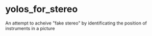 # yolos_for_stereo
 An attempt to acheive "fake stereo" by identificating the position of instruments in a picture
